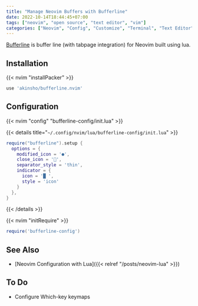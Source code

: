 ```yaml
---
title: "Manage Neovim Buffers with Bufferline"
date: 2022-10-14T18:44:45+07:00
tags: ["neovim", "open source", "text editor", "vim"]
categories: ["Neovim", "Config", "Customize", "Terminal", "Text Editor"]
---
```


[Bufferline](https://github.com/akinsho/bufferline.nvim) is buffer line (with tabpage integration) for Neovim built using lua.

## Installation

{{< nvim "installPacker" >}}

```lua
use 'akinsho/bufferline.nvim'
```

## Configuration

{{< nvim "config" "bufferline-config/init.lua" >}}

{{< details title="`~/.config/nvim/lua/bufferline-config/init.lua`" >}}

```lua {linenos=table,hl_lines=[1],linenostart=1}
require("bufferline").setup {
  options = {
    modified_icon = '●',
    close_icon = '',
    separator_style = 'thin',
    indicator = {
      icon = '█ ',
      style = 'icon'
    }
  },
}
```

{{< /details >}}

{{< nvim "initRequire" >}}

```lua
require('bufferline-config')
```

## See Also

- [Neovim Configuration with Lua]({{< relref "/posts/neovim-lua" >}})

## To Do

- Configure Which-key keymaps
